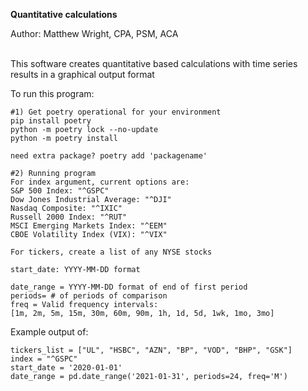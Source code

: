 <b> Quantitative calculations </b>

Author: Matthew Wright, CPA, PSM, ACA <br> 

<br> This software creates quantitative based calculations with time series results in a graphical output format

To run this program:

    #1) Get poetry operational for your environment
    pip install poetry
    python -m poetry lock --no-update
    python -m poetry install

    need extra package? poetry add 'packagename'
    
    #2) Running program
    For index argument, current options are:
    S&P 500 Index: "^GSPC"
    Dow Jones Industrial Average: "^DJI"
    Nasdaq Composite: "^IXIC"
    Russell 2000 Index: "^RUT"
    MSCI Emerging Markets Index: "^EEM"
    CBOE Volatility Index (VIX): "^VIX"

    For tickers, create a list of any NYSE stocks

    start_date: YYYY-MM-DD format

    date_range = YYYY-MM-DD format of end of first period
    periods= # of periods of comparison
    freq = Valid frequency intervals: 
    [1m, 2m, 5m, 15m, 30m, 60m, 90m, 1h, 1d, 5d, 1wk, 1mo, 3mo]

Example output of:

    tickers_list = ["UL", "HSBC", "AZN", "BP", "VOD", "BHP", "GSK"]
    index = "^GSPC"
    start_date = '2020-01-01'
    date_range = pd.date_range('2021-01-31', periods=24, freq='M')

